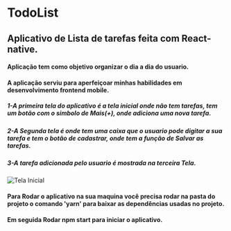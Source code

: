 # TodoList

## Aplicativo de Lista de tarefas feita com React-native. <br>

#### Aplicação tem como objetivo organizar o dia a dia do usuario. <br>
#### A aplicação serviu para aperfeiçoar minhas habilidades em desenvolvimento frontend mobile. <br>


##### 1-A primeira tela do aplicativo é a tela inicial onde não tem tarefas, tem um botão com o simbolo de Mais(+), onde adiciona uma nova tarefa.

##### 2-A Segunda tela é onde tem uma caixa que o usuario pode digitar a sua tarefa e tem o botão de cadastrar, onde tem a função de Salvar as tarefas.

##### 3-A tarefa adicionada pelo usuario é mostrada na terceira Tela.


![Tela Inicial](https://github.com/wylgberthy08/TodoList/blob/master/Design%20sem%20nome.png=200x200)

#### Para Rodar o aplicativo na sua maquina você precisa rodar na pasta do projeto o comando 'yarn' para baixar as dependências usadas no projeto.
#### Em seguida Rodar npm start para iniciar o aplicativo.






